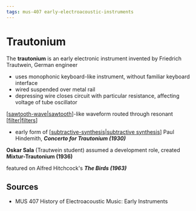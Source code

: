 ```yaml
---
tags: mus-407 early-electroacoustic-instruments
---
```


# Trautonium

The **trautonium** is an early electronic instrument invented by Friedrich Trautwein, German engineer

- uses monophonic keyboard-like instrument, without familiar keyboard interface
- wired suspended over metal rail
- depressing wire closes circuit with particular resistance, affecting voltage of tube oscillator

[[sawtooth-wave|sawtooth]]-like waveform routed through resonant [[filter|filters]]

- early form of [[subtractive-synthesis|subtractive synthesis]]
  Paul Hindemith, **_Concerto for Trautonium (1930)_**

**Oskar Sala** (Trautwein student) assumed a development role, created **Mixtur-Trautonium (1936)**

featured on Alfred Hitchcock's **_The Birds (1963)_**

## Sources

- MUS 407 History of Electroacoustic Music: Early Instruments

[//begin]: # "Autogenerated link references for markdown compatibility"
[sawtooth-wave|sawtooth]: sawtooth-wave "Sawtooth wave"
[filter|filters]: filter "Filter"
[subtractive-synthesis|subtractive synthesis]: subtractive-synthesis "Subtractive Synthesis"
[//end]: # "Autogenerated link references"
